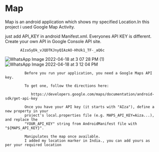 # Map
Map is an android application which shows my specified Location.In this project i used Google Map Activity.


just add API_KEY in android Manifest.xml. Everyones API KEY is different. Create your own API in Google Console API site.





           AIzaSyDk_vJQDTKJnyQIAzAO-HhUk1_TF-_aQ6c     




![WhatsApp Image 2022-04-18 at 3 07 28 PM (1)](https://user-images.githubusercontent.com/101108540/163790005-98f78c22-4efb-40a9-87ad-3b5de9d31059.jpeg)
![WhatsApp Image 2022-04-18 at 3 12 04 PM](https://user-images.githubusercontent.com/101108540/163790336-514d27ff-f04f-4839-99c3-17625803f473.jpeg)

             Before you run your application, you need a Google Maps API key.

             To get one, follow the directions here:

                https://developers.google.com/maps/documentation/android-sdk/get-api-key

             Once you have your API key (it starts with "AIza"), define a new property in your
             project's local.properties file (e.g. MAPS_API_KEY=Aiza...), and replace the
             "YOUR_API_KEY" string from AndroidManifest file with "${MAPS_API_KEY}".
             
             Manipulates the map once available.
             I added my location marker in India., you can add yours as per your required location
             
             
             
             
           
